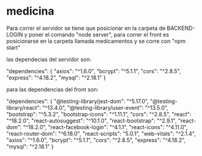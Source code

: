 # medicina

Para correr el servidor se tiene que posicionar en la carpeta de BACKEND-LOGIN y poner el comando "node server", 
para correr el front es posicionarse en la carpeta llamada medicamentos y se corre con "npm start"

las dependecias del servidor son: 

"dependencies": {
    "axios": "^1.6.0",
    "bcrypt": "^5.1.1",
    "cors": "^2.8.5",
    "express": "^4.18.2",
    "mysql": "^2.18.1"
  }

  para las dependencias del front son:
  
  "dependencies": {
    "@testing-library/jest-dom": "^5.17.0",
    "@testing-library/react": "^13.4.0",
    "@testing-library/user-event": "^13.5.0",
    "bootstrap": "^5.3.2",
    "bootstrap-icons": "^1.11.1",
    "cors": "^2.8.5",
    "react": "^18.2.0",
    "react-autosuggest": "^10.1.0",
    "react-bootstrap": "^2.9.1",
    "react-dom": "^18.2.0",
    "react-facebook-login": "^4.1.1",
    "react-icons": "^4.11.0",
    "react-router-dom": "^6.18.0",
    "react-scripts": "5.0.1",
    "web-vitals": "^2.1.4",
    "axios": "^1.6.0",
    "bcrypt": "^5.1.1",
    "cors": "^2.8.5",
    "express": "^4.18.2",
    "mysql": "^2.18.1"
    }

